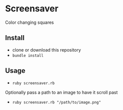 # Screensaver
Color changing squares

## Install
* clone or download this repository
* `bundle install`
## Usage
* `ruby screensaver.rb`

Optionally pass a path to an image to have it scroll past
* `ruby screensaver.rb "/path/to/image.png"`
